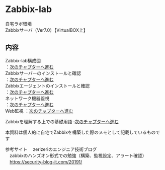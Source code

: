 # Zabbix-lab

自宅ラボ環境<br>
Zabbixサーバ（Ver7.0）【VirtualBOX上】

## 内容<br>
Zabbix-lab構成図　　　　　　　　　     
：[次のチャプターへ進む](./ZabbixｰTraining-structure-diagram.md) <br>
Zabbixサーバーのインストールと確認　　  
：[次のチャプターへ進む](./ZabbixｰServer-install.md) <br>
Zabbixエージェントのインストールと確認  
：[次のチャプターへ進む](./ZabbixｰAgent-install.md) <br>
ネットワーク機器監視　　　　　　　　    
：[次のチャプターへ進む](./Zabbix-network-monitoring.md) <br>
Web監視
：[次のチャプターへ進む](./Zabbix-Web-monitoring.md) <br>

Zabbixを理解する上での基礎用語
:[次のチャプターへ進む](./Zabbix-basic-terminology.md) <br>


本資料は個人的に自宅でZabbixを構築した際のメモとして記載しているものです<br>

参考サイト
　zerizeriのエンジニア技術ブログ<br>
　zabbixのハンズオン形式での勉強（構築、監視設定、アラート確認）<br>
　https://security-blog-it.com/20191/<br>


